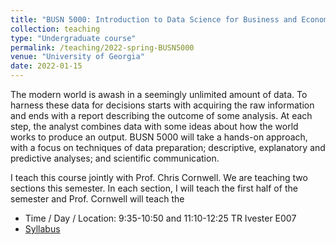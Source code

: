 ```yaml
---
title: "BUSN 5000: Introduction to Data Science for Business and Economics"
collection: teaching
type: "Undergraduate course"
permalink: /teaching/2022-spring-BUSN5000
venue: "University of Georgia"
date: 2022-01-15
---
```


The modern world is awash in a seemingly unlimited amount of data. To harness these data for decisions starts with acquiring the raw information and ends with a report describing the outcome of some analysis. At each step, the analyst combines data with some ideas about how the world works to produce an output. BUSN 5000 will take a hands-on approach, with a focus on techniques of data preparation; descriptive, explanatory and predictive analyses; and scientific communication.

I teach this course jointly with Prof. Chris Cornwell. We are teaching two sections this semester. In each section, I will teach the first half of the semester and Prof. Cornwell will teach the
   
* Time / Day / Location: 9:35-10:50 and 11:10-12:25 TR Ivester E007 
* [Syllabus](/files/syllabus.busn5000.pdf)